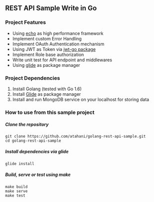 ## REST API Sample Write in Go

### Project Features

* Using [echo](https://labstack.com/echo) as high performance framework
* Implement custom Error Handling
* Implement OAuth Authentication mechanism
* Using JWT as Token via [jwt-go package](https://github.com/dgrijalva/jwt-go)
* Implement Role base authorization
* Write unit test for API endpoint and middlewares
* Using [glide](https://glide.sh) as package manager

### Project Dependencies
1. Install Golang (tested with Go 1.6)
2. Install [Glide](https://github.com/Masterminds/glide) as package manager
3. Install and run MongoDB service on your localhost for storing data


### How to use from this sample project
##### Clone the repository
```
git clone https://github.com/atahani/golang-rest-api-sample.git
cd golang-rest-api-sample
```

##### Install dependencies via glide
```
glide install
```

##### Build, serve or test using make

```
make build
make serve
make test
```


